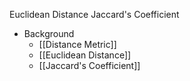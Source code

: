 Euclidean Distance
Jaccard's Coefficient

* Background
	* [[Distance Metric]]
	* [[Euclidean Distance]]
	* [[Jaccard's Coefficient]]
